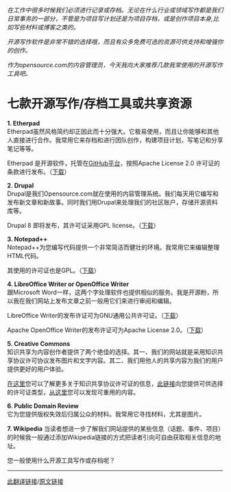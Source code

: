 _在工作中很多时候我们必须进行记录或存档。无论在什么行业或领域写作都是我们日常事务的一部分，不管是为项目写计划还是为项目存档，或是创作项目本身,比如写些材料或博客之类的。_     

_开源写作软件是非常不错的选择哦，而且有众多免费可选的资源可供支持和增强你的创作。_  

_作为opensource.com的内容管理员，今天我向大家推荐几款我常使用的开源写作工具吧。_      

七款开源写作/存档工具或共享资源  
====== 

**1. Etherpad**   
Etherpad虽然风格简约却正因此而十分强大。它极易使用，而且让你能够和其他人直接进行合作。我常用它来存档和进行团队创作，构建项目计划，写笔记和分享笔记等等。    

Etherpad 是开源软件，托管在[GitHub平台](https://github.com/ether/etherpad-lite)，按照Apache License 2.0 许可证的条款进行发布。（[下载](http://etherpad.org/#download)）    

**2. Drupal**  
Drupal是我们Opensource.com就在使用的内容管理系统。我们每天用它编写和发布新文章和新故事。同时我们用Drupal来处理我们的社区账户，存储开源资料库等。    

Drupal 8 即将发布，其许可证采用GPL license。（[下载](https://drupal.org/download)）  

**3. Notepad++**  
Notepad++为您编写代码提供一个非常简洁而健壮的环境。我常用它来编辑整理HTML代码。  

其使用的许可证也是GPL。（[下载](http://notepad-plus-plus.org/download/v6.6.html)）  

**4. LibreOffice Writer or OpenOffice Writer**  
跟Microsoft Word一样，这两个字处理软件也提供相似的服务。我是开源粉，所以我在我们网站上发布文章之前一般用它们来进行审阅和编辑。  

LibreOffice Writer的发布许证可为GNU通用公共许可证。（[下载](https://www.libreoffice.org/download/libreoffice-fresh/)）  

Apache OpenOffice Writer的发布许证可为Apache License 2.0。（[下载](http://www.openoffice.org/download/index.html)）  

**5. Creative Commons**  
知识共享为内容创作者提供了两个绝佳的选择。其一、我们的网站就是采用知识共享协议许可协议发布图片和文字内容。其二、我们用他人的共享内容为我们的用户提供更好的用户体验。    

[在这里](http://creativecommons.org/licenses/)您可以了解更多关于知识共享协议许可证的信息，[此链接](https://creativecommons.org/choose/)向您提供可供选择的许可证类型，[从这里](http://search.creativecommons.org/)您可以发现可重用的内容。  

**6. Public Domain Review**  
它为您提供版权失效后归属公众的材料。我常用它寻找材料，尤其是图片。  

**7. Wikipedia**
当读者想进一步了解我们网站提供的某些信息（话题、事件、项目）的时候我一般通过添加Wikipedia链接的方式把读者引向可自由获取相关信息的地址。  


您一般使用什么开源工具写作或存档呢？   

- - - - - - 
[此翻译链接](https://github.com/eduOSS/translation_every_day/edit/master/7%20open%20source%20tools%20and%20free%20resources%20for%20writing.md)/[原文链接](http://opensource.com/life/14/5/seven-open-source-tools-writing)
